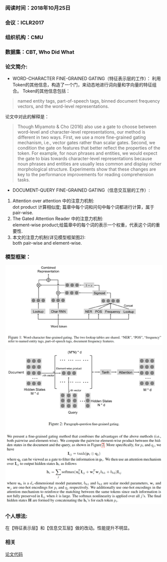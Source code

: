 ### 阅读时间：2018年10月25日
### 会议：ICLR2017
### 组织机构：CMU
### 数据集：CBT, Who Did What

### 论文简介:
* WORD-CHARACTER FINE-GRAINED GATING（特征表示层的工作）：
利用Token的其他信息，构造了一个门，来动态地进行词向量和字向量的特征组合。
Token的其他信息包括：
> named entity tags, part-of-speech tags, binned document frequency vectors, and the word-level representations.

论文中对此的解释是：
> Though Miyamoto & Cho (2016) also use a gate to choose between word-level and character-level
representations, our method is different in two ways. First, we use a more fine-grained gating mechanism, i.e., vector gates rather than scalar gates. Second, we condition the gate on features that better reflect the properties of the token. For example, for noun phrases and entities, we would expect the gate to bias towards character-level representations because noun phrases and entities are usually less common and display richer morphological structure. Experiments show that these changes are key to the performance improvements for reading comprehension tasks.

* DOCUMENT-QUERY FINE-GRAINED GATING（信息交互层的工作）:
1. Attention over attention 中的注意力机制:   
dot product 计算相似度; 篇章中每个词和问句中每个词都进行计算，属于pair-wise.
2. The Gated Attention Reader 中的注意力机制:  
element-wise product;给篇章中的每个词的表示一个权重，代表这个词的重要性.
3. 本文的注意力机制(详见模型框架图2):   
both pair-wise and element-wise.

### 模型框架：  

![image](https://github.com/dengyuning/paper-reading-notes/blob/master/paper_pictures/words_or_chars_gate1.png?raw=true)

![image](https://github.com/dengyuning/paper-reading-notes/blob/master/paper_pictures/words_or_chars_gate2.png?raw=true)

### 个人想法: 
在【特征表示层】和【信息交互层】做的改动。性能提升不明显。

### 相关  
[论文代码](https://github.com/kimiyoung/fg-gating)
